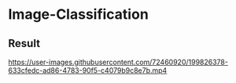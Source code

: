 # Image-Classification

## Result



https://user-images.githubusercontent.com/72460920/199826378-633cfedc-ad86-4783-90f5-c4079b9c8e7b.mp4

